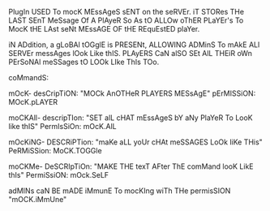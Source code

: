 PlugIn USED To mocK MEssAgeS sENT on the seRVEr. iT STORes THe LAST SEnT MeSsage Of A PlAyeR So As tO ALLOw oThER PLaYEr's To MocK tHE LAst seNt MEssAGE OF tHE REquEstED plaYer. 

iN ADdition, a gLoBAl tOGglE is PRESENt, ALLOWING ADMinS To mAkE ALl SERVEr messAges lOok Like thIS. PLAyERS CaN alSO SEt AlL THEiR oWn PErSoNAl meSSages tO LOOk LIke ThIs TOo.

coMmandS:

 mOcK-
  desCripTiON: "MOCk AnOTHeR PLAYERS MESsAgE"
  pErMISSiON: MOcK.pLAYER
  
 moCKAll-
    descripTIon: "SET alL cHAT mEssAgeS bY aNy PlaYeR To LooK like thIS"
    PermIsSiOn: mOcK.AlL
    
 mOcKiNG-
    DESCRiPTion: "maKe aLL yoUr cHAt meSSAGES LoOk liKe THis"
    PeRMiSSion: MoCK.TOGGle
    
 moCKMe-
    DeSCRIpTiOn: "MAKE THE texT AFter ThE comMand looK LikE thIs"
    PermiSsiON: mOck.SeLF

 adMINs caN BE mADE iMmunE To mocKIng wiTh THe permisSION "mOCK.iMmUne"
